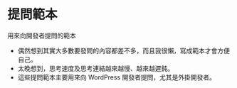 # 提問範本
用來向開發者提問的範本
- 偶然想到其實大多數要發問的內容都差不多，而且我很懶，寫成範本才會方便自己。
- 太晚想到，思考速度及思考連結越來越慢、越來越遲鈍。
- 這些提問範本主要用來向 WordPress 開發者提問，尤其是外掛開發者。
